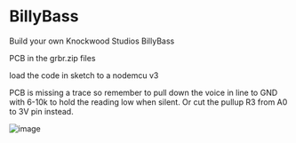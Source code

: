 # BillyBass
Build your own Knockwood Studios BillyBass


PCB in the grbr.zip files

load the code in sketch to a nodemcu v3




PCB is missing a trace so remember to pull down the voice in line to GND with 6-10k to hold the reading low when silent. Or cut the pullup R3 from A0 to 3V pin instead.

![image](https://github.com/user-attachments/assets/7f6632ce-4b7f-477e-bc9c-cbaa38b01312)
